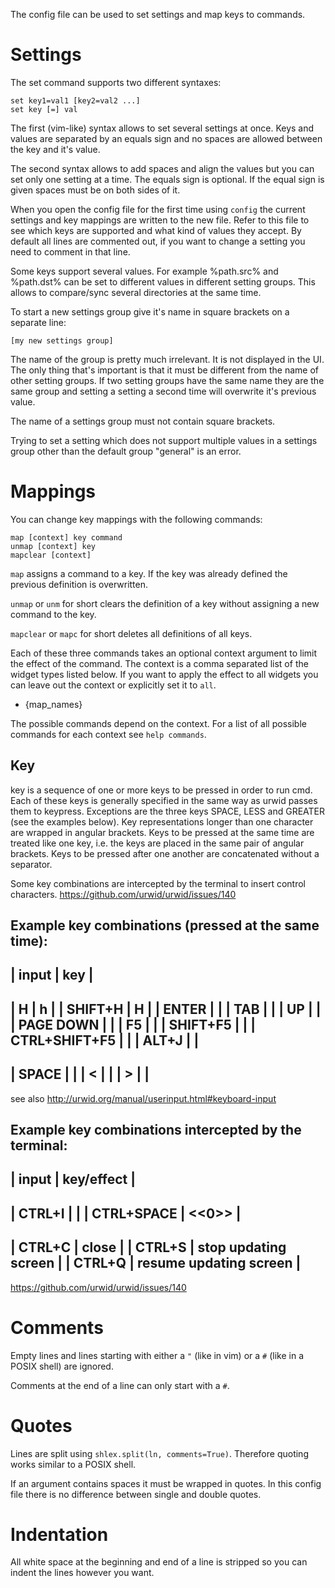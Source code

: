 The config file can be used to set settings and map keys to commands.

# Settings
The set command supports two different syntaxes:

	set key1=val1 [key2=val2 ...]
	set key [=] val

The first (vim-like) syntax allows to set several settings at once.
Keys and values are separated by an equals sign and no spaces are allowed between the key and it's value.

The second syntax allows to add spaces and align the values but you can set only one setting at a time.
The equals sign is optional. If the equal sign is given spaces must be on both sides of it.

When you open the config file for the first time using `config` the current settings and key mappings are written to the new file.
Refer to this file to see which keys are supported and what kind of values they accept.
By default all lines are commented out, if you want to change a setting you need to comment in that line.

Some keys support several values.
For example %path.src% and %path.dst% can be set to different values in different setting groups.
This allows to compare/sync several directories at the same time.

To start a new settings group give it's name in square brackets on a separate line:

	[my new settings group]

The name of the group is pretty much irrelevant. It is not displayed in the UI.
The only thing that's important is that it must be different from the name of other setting groups.
If two setting groups have the same name they are the same group and setting a setting a second time will overwrite it's previous value.

The name of a settings group must not contain square brackets.

Trying to set a setting which does not support multiple values in a settings group other than the default group "general" is an error.


# Mappings
You can change key mappings with the following commands:

	map [context] key command
	unmap [context] key
	mapclear [context]

`map` assigns a command to a key. If the key was already defined the previous definition is overwritten.

`unmap` or `unm` for short clears the definition of a key without assigning a new command to the key.

`mapclear` or `mapc` for short deletes all definitions of all keys.

Each of these three commands takes an optional context argument to limit the effect of the command.
The context is a comma separated list of the widget types listed below.
If you want to apply the effect to all widgets you can leave out the context or explicitly set it to `all`.
- {map_names}

The possible commands depend on the context.
For a list of all possible commands for each context see `help commands`.

## Key
key is a sequence of one or more keys to be pressed in order to run cmd.
Each of these keys is generally specified in the same way as urwid passes them to keypress.
Exceptions are the three keys SPACE, LESS and GREATER (see the examples below).
Key representations longer than one character are wrapped in angular brackets.
Keys to be pressed at the same time are treated like one key, i.e. the keys are placed in the same pair of angular brackets.
Keys to be pressed after one another are concatenated without a separator.

Some key combinations are intercepted by the terminal to insert control characters.
https://github.com/urwid/urwid/issues/140

Example key combinations (pressed at the same time):
  -------------------------------------
  | input          | key              |
  -------------------------------------
  | H              | h                |
  | SHIFT+H        | H                |
  | ENTER          | <enter>          |
  | TAB            | <tab>            |
  | UP             | <up>             |
  | PAGE DOWN      | <page down>      |
  | F5             | <f5>             |
  | SHIFT+F5       | <shift f5>       |
  | CTRL+SHIFT+F5  | <shift ctrl f5>  |
  | ALT+J          | <meta j>         |
  -------------------------------------
  | SPACE          | <space>          |
  | <              | <less>           |
  | >              | <greater>        |
  -------------------------------------

  see also http://urwid.org/manual/userinput.html#keyboard-input

Example key combinations intercepted by the terminal:
  ---------------------------------------------
  | input          | key/effect               |
  ---------------------------------------------
  | CTRL+I         | <tab>                    |
  | CTRL+SPACE     | <<0>>                    |
  ---------------------------------------------
  | CTRL+C         | close                    |
  | CTRL+S         | stop updating screen     |
  | CTRL+Q         | resume updating screen   |
  ---------------------------------------------

  https://github.com/urwid/urwid/issues/140


# Comments
Empty lines and lines starting with either a `"` (like in vim) or a `#` (like in a POSIX shell) are ignored.

Comments at the end of a line can only start with a `#`.

# Quotes
Lines are split using `shlex.split(ln, comments=True)`.
Therefore quoting works similar to a POSIX shell.

If an argument contains spaces it must be wrapped in quotes.
In this config file there is no difference between single and double quotes.

# Indentation
All white space at the beginning and end of a line is stripped so you can indent the lines however you want.
